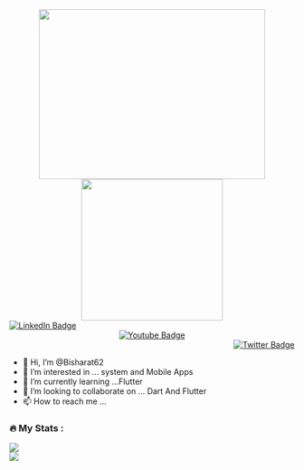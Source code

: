 
<div id="header" align="center">
  <img src="https://media.giphy.com/media/E89xxATM4iZoPdr6Tb/giphy.gif"  width="400", height = "300"/>
  <img src="https://media.giphy.com/media/M9gbBd9nbDrOTu1Mqx/giphy.gif"width = "250"/>
</div>
<div id="badges" align="left">
  <a href="https://www.linkedin.com/in/bisharat-ali-782826210/">
    <img src="https://img.shields.io/badge/LinkedIn-blue?style=for-the-badge&logo=linkedin&logoColor=white" alt="LinkedIn Badge"/>
  </a>
</div>
<div id="badges" align="center">
  <a href="your-youtube-URL">
    <img src="https://img.shields.io/badge/YouTube-red?style=for-the-badge&logo=youtube&logoColor=white" alt="Youtube Badge"/>
  </a>

</div>
<div id="badges" align="right">  
  <a href="your-twitter-URL">
    <img src="https://img.shields.io/badge/Twitter-blue?style=for-the-badge&logo=twitter&logoColor=white" alt="Twitter Badge"/>
  </a>
</div>


- 👋 Hi, I’m @Bisharat62
- 👀 I’m interested in ... system and Mobile Apps 
- 🌱 I’m currently learning ...Flutter
- 💞️ I’m looking to collaborate on ... Dart And Flutter
- 📫 How to reach me ... 

<!---
Bisharat62/Bisharat62 is a ✨ special ✨ repository because its `README.md` (this file) appears on your GitHub profile.
You can click the Preview link to take a look at your changes.
--->


### :fire: My Stats :
<div>
<img src="https://github-readme-streak-stats.herokuapp.com/?user=Bisharat62"/>
</div>
<div>
  <img src = "[![Top Langs](https://github-readme-stats.vercel.app/api/top-langs/?username=Bisharat62&layout=compact&theme=vision-friendly-dark)](https://www.linkedin.com/in/bisharat-ali-%F0%9F%87%B5%F0%9F%87%B0-782826210/)"/>
</div>

